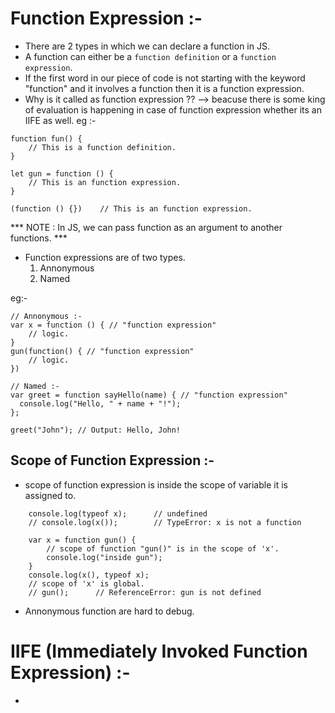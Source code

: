 # Function Expression :-
- There are 2 types in which we can declare a function in JS.
- A function can either be a `function definition` or a `function expression`.
- If the first word in our piece of code is not starting with the keyword "function" and it involves a function then it is a function expression.
- Why is it called as function expression ?? --> beacuse there is some king of evaluation is happening in case of function expression whether its an IIFE as well.
eg :-
```JS
function fun() {
    // This is a function definition.
}

let gun = function () {
    // This is an function expression.
}

(function () {})    // This is an function expression.
```
*** NOTE : In JS, we can pass function as an argument to another functions. ***
- Function expressions are of two types.
    <ol>
    <li> Annonymous </li>
    <li> Named </li>
    </ol>
eg:-
```JS
// Annonymous :-
var x = function () { // "function expression"
    // logic.
}
gun(function() { // "function expression"
    // logic.
})

// Named :-
var greet = function sayHello(name) { // "function expression"
  console.log("Hello, " + name + "!");
};

greet("John"); // Output: Hello, John!
```
## Scope of Function Expression :-
- scope of function expression is inside the scope of variable it is assigned to.
```JS
    console.log(typeof x);      // undefined
    // console.log(x());        // TypeError: x is not a function

    var x = function gun() {
        // scope of function "gun()" is in the scope of 'x'.
        console.log("inside gun");
    }
    console.log(x(), typeof x);
    // scope of 'x' is global.
    // gun();      // ReferenceError: gun is not defined
```
- Annonymous function are hard to debug.

# IIFE (Immediately Invoked Function Expression) :-
- 